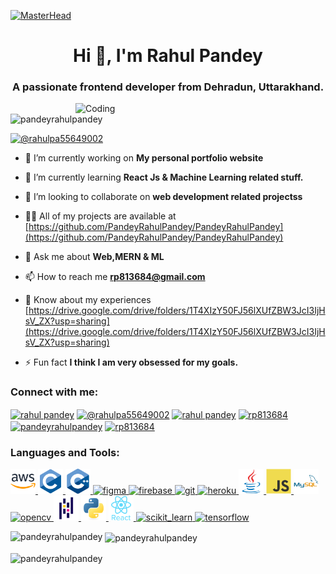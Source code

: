 [![MasterHead](https://media0.giphy.com/media/v1.Y2lkPTc5MGI3NjExeDZqNGkwMnVzaDJ0eHg3MG5qb3Btem8xcHEzczN4b21zazJ0M2gxbSZlcD12MV9pbnRlcm5hbF9naWZfYnlfaWQmY3Q9Zw/RbDKaczqWovIugyJmW/giphy.gif)](https://PandeyRahulPandey.io)
<h1 align="center">Hi 👋, I'm Rahul Pandey</h1>
<h3 align="center">A passionate frontend developer from Dehradun, Uttarakhand.</h3>
<img align="right" alt="Coding" width="400" src="https://media0.giphy.com/media/n1dFDLwXu4Qkwy7OJ0/200w.webp?cid=ecf05e476zfvt6kmsfvnbrycx9ngb0x2xbcreoxphi97wjgl&ep=v1_gifs_search&rid=200w.webp&ct=g">

<p align="left"> <img src="https://komarev.com/ghpvc/?username=pandeyrahulpandey&label=Profile%20views&color=0e75b6&style=flat" alt="pandeyrahulpandey" /> </p>

<p align="left"> <a href="https://twitter.com/@rahulpa55649002" target="blank"><img src="https://img.shields.io/twitter/follow/@rahulpa55649002?logo=twitter&style=for-the-badge" alt="@rahulpa55649002" /></a> </p>

- 🔭 I’m currently working on **My personal portfolio website**

- 🌱 I’m currently learning **React Js & Machine Learning related stuff.**

- 👯 I’m looking to collaborate on **web development related projectss**

- 👨‍💻 All of my projects are available at [https://github.com/PandeyRahulPandey/PandeyRahulPandey](https://github.com/PandeyRahulPandey/PandeyRahulPandey)

- 💬 Ask me about **Web,MERN & ML**

- 📫 How to reach me **rp813684@gmail.com**

- 📄 Know about my experiences [https://drive.google.com/drive/folders/1T4XIzY50FJ56lXUfZBW3JcI3IjHsV_ZX?usp=sharing](https://drive.google.com/drive/folders/1T4XIzY50FJ56lXUfZBW3JcI3IjHsV_ZX?usp=sharing)

- ⚡ Fun fact **I think I am very obsessed for my goals.**

<h3 align="left">Connect with me:</h3>
<p align="left">
<a href="https://codepen.io/rahul pandey" target="blank"><img align="center" src="https://raw.githubusercontent.com/rahuldkjain/github-profile-readme-generator/master/src/images/icons/Social/codepen.svg" alt="rahul pandey" height="30" width="40" /></a>
<a href="https://twitter.com/@rahulpa55649002" target="blank"><img align="center" src="https://raw.githubusercontent.com/rahuldkjain/github-profile-readme-generator/master/src/images/icons/Social/twitter.svg" alt="@rahulpa55649002" height="30" width="40" /></a>
<a href="https://linkedin.com/in/rahul pandey" target="blank"><img align="center" src="https://raw.githubusercontent.com/rahuldkjain/github-profile-readme-generator/master/src/images/icons/Social/linked-in-alt.svg" alt="rahul pandey" height="30" width="40" /></a>
<a href="https://instagram.com/rp813684" target="blank"><img align="center" src="https://raw.githubusercontent.com/rahuldkjain/github-profile-readme-generator/master/src/images/icons/Social/instagram.svg" alt="rp813684" height="30" width="40" /></a>
<a href="https://www.leetcode.com/pandeyrahulpandey" target="blank"><img align="center" src="https://raw.githubusercontent.com/rahuldkjain/github-profile-readme-generator/master/src/images/icons/Social/leet-code.svg" alt="pandeyrahulpandey" height="30" width="40" /></a>
<a href="https://auth.geeksforgeeks.org/user/rp813684" target="blank"><img align="center" src="https://raw.githubusercontent.com/rahuldkjain/github-profile-readme-generator/master/src/images/icons/Social/geeks-for-geeks.svg" alt="rp813684" height="30" width="40" /></a>
</p>

<h3 align="left">Languages and Tools:</h3>
<p align="left"> <a href="https://aws.amazon.com" target="_blank" rel="noreferrer"> <img src="https://raw.githubusercontent.com/devicons/devicon/master/icons/amazonwebservices/amazonwebservices-original-wordmark.svg" alt="aws" width="40" height="40"/> </a> <a href="https://www.cprogramming.com/" target="_blank" rel="noreferrer"> <img src="https://raw.githubusercontent.com/devicons/devicon/master/icons/c/c-original.svg" alt="c" width="40" height="40"/> </a> <a href="https://www.w3schools.com/cpp/" target="_blank" rel="noreferrer"> <img src="https://raw.githubusercontent.com/devicons/devicon/master/icons/cplusplus/cplusplus-original.svg" alt="cplusplus" width="40" height="40"/> </a> <a href="https://www.figma.com/" target="_blank" rel="noreferrer"> <img src="https://www.vectorlogo.zone/logos/figma/figma-icon.svg" alt="figma" width="40" height="40"/> </a> <a href="https://firebase.google.com/" target="_blank" rel="noreferrer"> <img src="https://www.vectorlogo.zone/logos/firebase/firebase-icon.svg" alt="firebase" width="40" height="40"/> </a> <a href="https://git-scm.com/" target="_blank" rel="noreferrer"> <img src="https://www.vectorlogo.zone/logos/git-scm/git-scm-icon.svg" alt="git" width="40" height="40"/> </a> <a href="https://heroku.com" target="_blank" rel="noreferrer"> <img src="https://www.vectorlogo.zone/logos/heroku/heroku-icon.svg" alt="heroku" width="40" height="40"/> </a> <a href="https://www.java.com" target="_blank" rel="noreferrer"> <img src="https://raw.githubusercontent.com/devicons/devicon/master/icons/java/java-original.svg" alt="java" width="40" height="40"/> </a> <a href="https://developer.mozilla.org/en-US/docs/Web/JavaScript" target="_blank" rel="noreferrer"> <img src="https://raw.githubusercontent.com/devicons/devicon/master/icons/javascript/javascript-original.svg" alt="javascript" width="40" height="40"/> </a> <a href="https://www.mysql.com/" target="_blank" rel="noreferrer"> <img src="https://raw.githubusercontent.com/devicons/devicon/master/icons/mysql/mysql-original-wordmark.svg" alt="mysql" width="40" height="40"/> </a> <a href="https://opencv.org/" target="_blank" rel="noreferrer"> <img src="https://www.vectorlogo.zone/logos/opencv/opencv-icon.svg" alt="opencv" width="40" height="40"/> </a> <a href="https://pandas.pydata.org/" target="_blank" rel="noreferrer"> <img src="https://raw.githubusercontent.com/devicons/devicon/2ae2a900d2f041da66e950e4d48052658d850630/icons/pandas/pandas-original.svg" alt="pandas" width="40" height="40"/> </a> <a href="https://www.python.org" target="_blank" rel="noreferrer"> <img src="https://raw.githubusercontent.com/devicons/devicon/master/icons/python/python-original.svg" alt="python" width="40" height="40"/> </a> <a href="https://reactjs.org/" target="_blank" rel="noreferrer"> <img src="https://raw.githubusercontent.com/devicons/devicon/master/icons/react/react-original-wordmark.svg" alt="react" width="40" height="40"/> </a> <a href="https://scikit-learn.org/" target="_blank" rel="noreferrer"> <img src="https://upload.wikimedia.org/wikipedia/commons/0/05/Scikit_learn_logo_small.svg" alt="scikit_learn" width="40" height="40"/> </a> <a href="https://www.tensorflow.org" target="_blank" rel="noreferrer"> <img src="https://www.vectorlogo.zone/logos/tensorflow/tensorflow-icon.svg" alt="tensorflow" width="40" height="40"/> </a> </p>

<p><img align="left" src="https://github-readme-stats.vercel.app/api/top-langs?username=pandeyrahulpandey&show_icons=true&locale=en&layout=compact" alt="pandeyrahulpandey" /></p>

<p>&nbsp;<img align="center" src="https://github-readme-stats.vercel.app/api?username=pandeyrahulpandey&show_icons=true&locale=en" alt="pandeyrahulpandey" /></p>

<p><img align="center" src="https://github-readme-streak-stats.herokuapp.com/?user=pandeyrahulpandey&" alt="pandeyrahulpandey" /></p>
